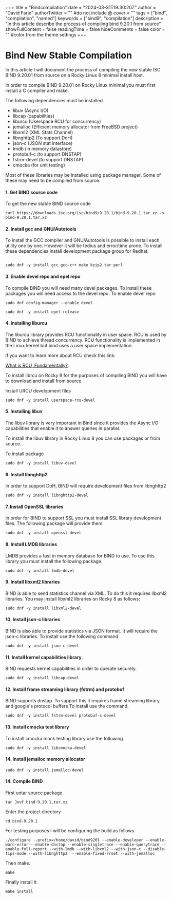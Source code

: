 +++
title = "Bindcompilation"
date = "2024-03-31T19:30:20Z"
author = "David Farje"
authorTwitter = "" #do not include @
cover = ""
tags = ["bind", "compilation", "named"]
keywords = ["bind9", "compilation"]
description = "In this article describe the process of compiling bind 9.20.1 from source"
showFullContent = false
readingTime = false
hideComments = false
color = "" #color from the theme settings
+++


# Bind New Stable Compilation
In this article I will document the process of compiling the new stable ISC BIND 9.20.01 from source on a Rocky Linux 8 minimal install host.

In order to compile BIND 9.20.01 on Rocky Linux minimal you must first install a C compiler and make.

The following dependencies must be installed.

- libuv (Async I/O)
- libcap (capabilities)
- liburcu (Userspace RCU for concurrency)
- jemalloc (Efficient memory allocator from FreeBSD project)
- libxml2 (XML Stats Channel)
- libnghttp2 (To support DoH)
- json-c (JSON stat interface)
- lmdb (in memory datastore)
- protobuf-c (to support DNSTAP)
- fstrm-devel (to support DNSTAP)
- cmocka  (for unit testing)

Most of these libraries may be installed using package manager.  Some of these may need to be compiled from source.


#### 1. Get BIND source code

To get the new stable BIND source code 

```shell
curl https://downloads.isc.org/isc/bind9/9.20.1/bind-9.20.1.tar.xz -o bind-9.20.1.tar.xz
```

#### 2. Install gcc and GNU/Autotools

To install the GCC compiler and GNU/Autotools is possible to install each utility one by one.  However it will be tedius and error/time prone.  To install these dependencies install development package group for Redhat.

```shell

sudo dnf -y install gcc gcc-c++ make bzip2 tar perl

```

#### 3. Enable devel repo and epel repo

To compile BIND you will need many devel packages.  To install these packages you will need access to the devel repo.
To enable devel repo


```shell
sudo dnf config-manager --enable devel
```

```shell
sudo dnf -y install epel-release
```

#### 4. Installing liburcu

The liburcu library provides RCU functionality in user space.  RCU is used by BIND to achieve thread concurrency.  RCU functionality is implemented in the Linux kernel but bind uses a user space implementation.

If you want to learn more about RCU check this link:

[What is RCU, Fundamentally?](https://lwn.net/Articles/262464/).

To install librcu on Rocky 8 for the purposes of compiling BIND you will have to download and install from source.


Install URCU development files


```shell
sudo dnf -y install userspace-rcu-devel
```

#### 5. Installing libuv

The libuv library is very important in Bind since it provides the Async I/O capabilities that enable it to answer queries in parallel.

To install the libuv library in Rocky Linux 8 you can use packages or from source.

To install package

```shell
sudo dnf -y install libuv-devel
```

#### 6. Install libnghttp2

In order to support DoH, BIND will require development files from libnghttp2

```shell
sudo dnf -y install libnghttp2-devel
```


#### 7. Install OpenSSL libraries

In order for BIND to support SSL you must install SSL library development files.
The following package will provide them.


```shell
sudo dnf -y install openssl-devel
```

#### 8. Install LMDB libraries

LMDB provides a fast in memory database for BIND to use. To use this library you must
install the following package.


```shell
sudo dnf -y install lmdb-devel
```


#### 9. Install libxml2 libraries

BIND is able to send statistics channel via XML.  To do this it requires libxml2 libraries.
You may install libxml2 libraries on Rocky 8 as follows:

```shell
sudo dnf -y install libxml2-devel
```

#### 10. Install json-c libraries

BIND is also able to provide statistics via JSON format.  It will require the json-c libraries.
To install use the following command

```shell
sudo dnf -y install json-c-devel
```

#### 11. Install kernel capabilities library.

BIND requests kernel capabilities in order to operate securely.

```shell
sudo dnf -y install libcap-devel
```

#### 12. Install frame streaming library (fstrm) and protobuf

BIND supports dnstap.  To support this it requires frame streaming library and google's protocol buffers
To install use the command.

```shell
sudo dnf -y install fstrm-devel protobuf-c-devel
```

#### 13. Install cmocka test library

To install cmocka mock testing library use the following

```shell
sudo dnf -y install libcmocka-devel
```

#### 14. Install jemalloc memory allocator

```shell
sudo dnf -y install jemalloc-devel
```


#### 14. Compile BIND

First untar source package.

```shell
tar Jxvf bind-9.20.1.tar.xz
```

Enter the project directory

```shell
cd bind-9.20.1
```

For testing purposes I will be configuring the build as follows.

```shell
./configure --prefix=/home/david/bind9201 --enable-developer --enable-warn-error --enable-dnstap --enable-singletrace --enable-querytrace --enable-full-report --with-lmdb --with-libxml2 --with-json-c --disable-fips-mode --with-libnghttp2  --enable-fixed-rrset --with-jemalloc

```

Then make.

```shell
make
```

Finally install it

```shell
make install
```

